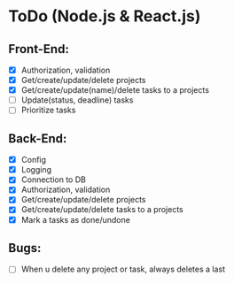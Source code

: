 # ToDo (Node.js & React.js)

## Front-End:
- [x] Authorization, validation
- [x] Get/create/update/delete projects
- [x] Get/create/update(name)/delete tasks to a projects
- [ ] Update(status, deadline) tasks
- [ ] Prioritize tasks

## Back-End:
- [x] Config
- [x] Logging
- [x] Connection to DB
- [x] Authorization, validation
- [x] Get/create/update/delete projects
- [x] Get/create/update/delete tasks to a projects
- [x] Mark a tasks as done/undone

## Bugs:
- [ ] When u delete any project or task, always deletes a last
